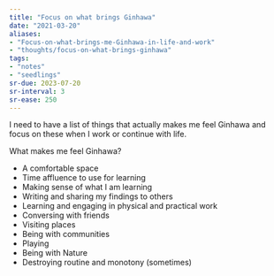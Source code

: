 ```yaml
---
title: "Focus on what brings Ginhawa"
date: "2021-03-20"
aliases:
- "Focus-on-what-brings-me-Ginhawa-in-life-and-work"
- "thoughts/focus-on-what-brings-ginhawa"
tags:
- "notes"
- "seedlings"
sr-due: 2023-07-20
sr-interval: 3
sr-ease: 250
---
```


I need to have a list of things that actually makes me feel Ginhawa and focus on these when I work or continue with life.

What makes me feel Ginhawa?

- A comfortable space
- Time affluence to use for learning
- Making sense of what I am learning
- Writing and sharing my findings to others
- Learning and engaging in physical and practical work
- Conversing with friends
- Visiting places
- Being with communities
- Playing
- Being with Nature
- Destroying routine and monotony (sometimes)

